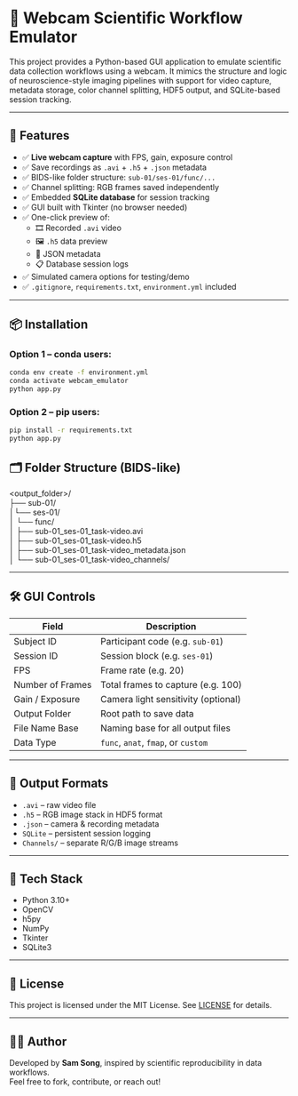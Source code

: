 # 🎥 Webcam Scientific Workflow Emulator

This project provides a Python-based GUI application to emulate scientific data collection workflows using a webcam. It mimics the structure and logic of neuroscience-style imaging pipelines with support for video capture, metadata storage, color channel splitting, HDF5 output, and SQLite-based session tracking.

---

## 🚀 Features

- ✅ **Live webcam capture** with FPS, gain, exposure control  
- ✅ Save recordings as `.avi` + `.h5` + `.json` metadata  
- ✅ BIDS-like folder structure: `sub-01/ses-01/func/...`  
- ✅ Channel splitting: RGB frames saved independently  
- ✅ Embedded **SQLite database** for session tracking  
- ✅ GUI built with Tkinter (no browser needed)  
- ✅ One-click preview of:  
  - 🎞️ Recorded `.avi` video  
  - 🖼️ `.h5` data preview  
  - 📖 JSON metadata  
  - 📋 Database session logs  
- ✅ Simulated camera options for testing/demo  
- ✅ `.gitignore`, `requirements.txt`, `environment.yml` included  

---

## 📦 Installation

### Option 1 – conda users:

```bash
conda env create -f environment.yml
conda activate webcam_emulator
python app.py
```

### Option 2 – pip users:

```bash
pip install -r requirements.txt
python app.py
```

## 🗂 Folder Structure (BIDS-like)

<output_folder>/  
├── sub-01/  
│└── ses-01/  
│  └── func/  
│     ├── sub-01_ses-01_task-video.avi  
│     ├── sub-01_ses-01_task-video.h5  
│     ├── sub-01_ses-01_task-video_metadata.json  
│     └── sub-01_ses-01_task-video_channels/


---

## 🛠 GUI Controls

| Field             | Description                                 |
|------------------|---------------------------------------------|
| Subject ID       | Participant code (e.g. `sub-01`)            |
| Session ID       | Session block (e.g. `ses-01`)               |
| FPS              | Frame rate (e.g. 20)                        |
| Number of Frames | Total frames to capture (e.g. 100)          |
| Gain / Exposure  | Camera light sensitivity (optional)         |
| Output Folder    | Root path to save data                      |
| File Name Base   | Naming base for all output files            |
| Data Type        | `func`, `anat`, `fmap`, or `custom`         |

---

## 💾 Output Formats

- `.avi` – raw video file  
- `.h5` – RGB image stack in HDF5 format  
- `.json` – camera & recording metadata  
- `SQLite` – persistent session logging  
- `Channels/` – separate R/G/B image streams  

---

## 🧠 Tech Stack

- Python 3.10+  
- OpenCV  
- h5py  
- NumPy  
- Tkinter  
- SQLite3  

---

## 📝 License

This project is licensed under the MIT License. See [LICENSE](LICENSE) for details.

---

## 🙋‍♂️ Author

Developed by **Sam Song**, inspired by scientific reproducibility in data workflows.  
Feel free to fork, contribute, or reach out!

